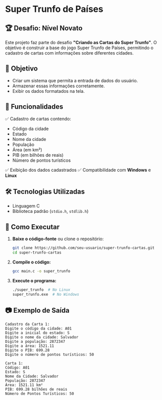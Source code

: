 # Super Trunfo de Países

## 🏆 Desafio: Nível Novato

Este projeto faz parte do desafio **"Criando as Cartas do Super Trunfo"**. O objetivo é construir a base do jogo Super Trunfo de Países, permitindo o cadastro de cartas com informações sobre diferentes cidades.

## 🎯 Objetivo

- Criar um sistema que permita a entrada de dados do usuário.
- Armazenar essas informações corretamente.
- Exibir os dados formatados na tela.

## 📌 Funcionalidades

✅ Cadastro de cartas contendo:

- Código da cidade
- Estado
- Nome da cidade
- População
- Área (em km²)
- PIB (em bilhões de reais)
- Número de pontos turísticos

✅ Exibição dos dados cadastrados
✅ Compatibilidade com **Windows** e **Linux**

## 🛠️ Tecnologias Utilizadas

- Linguagem C
- Biblioteca padrão (`stdio.h`, `stdlib.h`)

## 🚀 Como Executar

1. **Baixe o código-fonte** ou clone o repositório:

   ```bash
   git clone https://github.com/seu-usuario/super-trunfo-cartas.git
   cd super-trunfo-cartas
   ```

2. **Compile o código:**

   ```bash
   gcc main.c -o super_trunfo
   ```

3. **Execute o programa:**

   ```bash
   ./super_trunfo  # No Linux
   super_trunfo.exe  # No Windows
   ```

## 📷 Exemplo de Saída

```
Cadastro da Carta 1:
Digite o código da cidade: A01
Digite a inicial do estado: S
Digite o nome da cidade: Salvador
Digite a população: 2872347
Digite a área: 1521.11
Digite o PIB: 699.28
Digite o número de pontos turísticos: 50

Carta 1:
Código: A01
Estado: S
Nome da Cidade: Salvador
População: 2872347
Área: 1521.11 km²
PIB: 699.28 bilhões de reais
Número de Pontos Turísticos: 50
```
